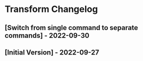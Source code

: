 # Transform Changelog

## [Switch from single command to separate commands] - 2022-09-30

## [Initial Version] - 2022-09-27

